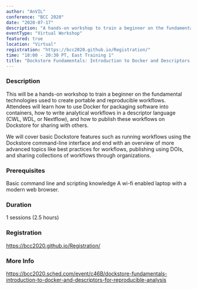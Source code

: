 ```yaml
---
author: "AnVIL"
conference: "BCC 2020"
date: "2020-07-17"
description: "A hands-on workshop to train a beginner on the fundamental technologies used to create portable and reproducible workflows"
eventType: "Virtual Workshop"
featured: true
location: "Virtual"
registration: "https://bcc2020.github.io/Registration/"
time: "18:00 - 20:30 PT, East Training 1"
title: "Dockstore Fundamentals: Introduction to Docker and Descriptors for Reproducible Analysis - East Session"
---
```


<event-hero></event-hero>

### Description
This will be a hands-on workshop to train a beginner on the fundamental technologies used to create portable and reproducible workflows. Attendees will learn how to use Docker for packaging software into containers, how to write analytical workflows in a descriptor language (CWL, WDL, or Nextflow), and how to publish these workflows on Dockstore for sharing with others.
 
 We will cover basic Dockstore features such as running workflows using the Dockstore command-line interface and end with an overview of more advanced topics like best practices for workflows, publishing using DOIs, and sharing collections of workflows through organizations.

### Prerequisites
Basic command line and scripting knowledge
A wi-fi enabled laptop with a modern web browser.

### Duration
1 sessions (2.5 hours)

### Registration
https://bcc2020.github.io/Registration/

### More Info
https://bcc2020.sched.com/event/c46B/dockstore-fundamentals-introduction-to-docker-and-descriptors-for-reproducible-analysis
